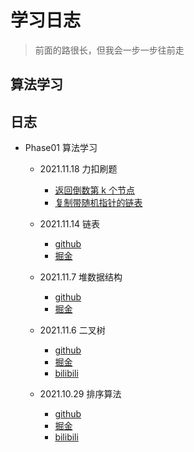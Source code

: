 # 学习日志

> 前面的路很长，但我会一步一步往前走

## 算法学习

## 日志

- Phase01 算法学习

  - 2021.11.18 力扣刷题

    - [返回倒数第 k 个节点](https://juejin.cn/post/7031540667562229790)
    - [复制带随机指针的链表](https://juejin.cn/post/7031540667562229790)

  - 2021.11.14 链表

    - [github](https://github.com/jimixy/jie-studybook/tree/main/src/algorithm/linkedList)
    - [掘金](https://juejin.cn/post/7030082344228749349)

  - 2021.11.7 堆数据结构

    - [github](https://github.com/jimixy/jie-studybook/tree/main/src/algorithm/heap)
    - [掘金](https://juejin.cn/post/7027652995491823652)

  - 2021.11.6 二叉树

    - [github](https://github.com/jimixy/jie-studybook/tree/main/src/algorithm/binaryTree)
    - [掘金](https://juejin.cn/post/7026365944301617188)
    - [bilibili](https://www.bilibili.com/video/BV1WU4y1g7LX/)

  - 2021.10.29 排序算法

    - [github](https://github.com/jimixy/jie-studybook/tree/main/src/algorithm/sortArr)
    - [掘金](https://juejin.cn/post/7025074012153708551)
    - [bilibili](https://www.bilibili.com/video/BV163411k7Tv?spm_id_from=333.999.0.0)

